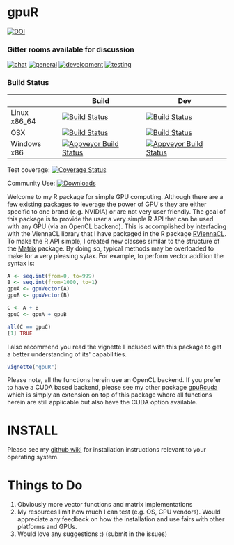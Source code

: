 # gpuR

[![DOI](https://zenodo.org/badge/DOI/10.5281/zenodo.1027597.svg)](https://doi.org/10.5281/zenodo.1027597)

### Gitter rooms available for discussion
[![chat](https://img.shields.io/badge/gitter-chat-brightgreen.svg)](https://gitter.im/cdeterman/gpuR)
[![general](https://img.shields.io/badge/gitter-general-brightgreen.svg)](https://gitter.im/cdeterman/gpuR/general)
[![development](https://img.shields.io/badge/gitter-development-brightgreen.svg)](https://gitter.im/cdeterman/gpuR/development)
[![testing](https://img.shields.io/badge/gitter-testing-brightgreen.svg)](https://gitter.im/cdeterman/gpuR/Tested_GPUs)

### Build Status
|                 | Build           | Dev             |
|-----------------|-----------------|-----------------|
| Linux x86_64    | [![Build Status](https://travis-ci.org/cdeterman/gpuR.png?branch=master)](https://travis-ci.org/cdeterman/gpuR)      | [![Build Status](https://travis-ci.org/cdeterman/gpuR.png?branch=develop)](https://travis-ci.org/cdeterman/gpuR) |
| OSX             | [![Build Status](https://travis-ci.org/cdeterman/gpuR.png?branch=master-macosx)](https://travis-ci.org/cdeterman/gpuR)   | [![Build Status](https://travis-ci.org/cdeterman/gpuR.png?branch=macosx)](https://travis-ci.org/cdeterman/gpuR) |
| Windows x86     | [![Appveyor Build Status](https://ci.appveyor.com/api/projects/status/github/cdeterman/gpuR?branch=master&svg=true)](https://ci.appveyor.com/project/cdeterman/gpuR)     | [![Appveyor Build Status](https://ci.appveyor.com/api/projects/status/github/cdeterman/gpuR?branch=develop&svg=true)](https://ci.appveyor.com/project/cdeterman/gpuR) |

Test coverage: [![Coverage Status](https://coveralls.io/repos/cdeterman/gpuR/badge.svg)](https://coveralls.io/r/cdeterman/gpuR?branch=master)

Community Use: [![Downloads](http://cranlogs.r-pkg.org/badges/gpuR?color=brightgreen)](http://www.r-pkg.org/pkg/gpuR)

Welcome to my R package for simple GPU computing.  Although there are a few
existing packages to leverage the power of GPU's they are either specific
to one brand (e.g. NVIDIA) or are not very user friendly.  The goal of this
package is to provide the user a very simple R API that can be used with
any GPU (via an OpenCL backend).  This is accomplished by interfacing with the 
ViennaCL library that I have packaged in the R package 
[RViennaCL](https://CRAN.R-project.org/package=RViennaCL).  To make the R API simple,
I created new classes similar to the structure of the 
[Matrix](https://CRAN.R-project.org/package=Matrix)
package.  By doing so, typical methods may be overloaded to make for a very
pleasing sytax.  For example, to perform vector addition the syntax is: 

```r
A <- seq.int(from=0, to=999)
B <- seq.int(from=1000, to=1)
gpuA <- gpuVector(A)
gpuB <- gpuVector(B)

C <- A + B
gpuC <- gpuA + gpuB

all(C == gpuC)
[1] TRUE
```

I also recommend you read the vignette I included with this package to
get a better understanding of its' capabilities.

```r
vignette("gpuR")
```

Please note, all the functions herein use an OpenCL backend.  If you prefer
to have a CUDA based backend, please see my other package 
[gpuRcuda](https://github.com/gpuRcore/gpuRcuda) which is simply an extension
on top of this package where all functions herein are still applicable
but also have the CUDA option available.  

# INSTALL
Please see my [github wiki](https://github.com/cdeterman/gpuR/wiki) for
installation instructions relevant to your operating system.

# Things to Do
1. Obviously more vector functions and matrix implementations
2. My resources limit how much I can test (e.g. OS, GPU vendors).  Would
appreciate any feedback on how the installation and use fairs with other
platforms and GPUs.
2. Would love any suggestions :) (submit in the issues)
